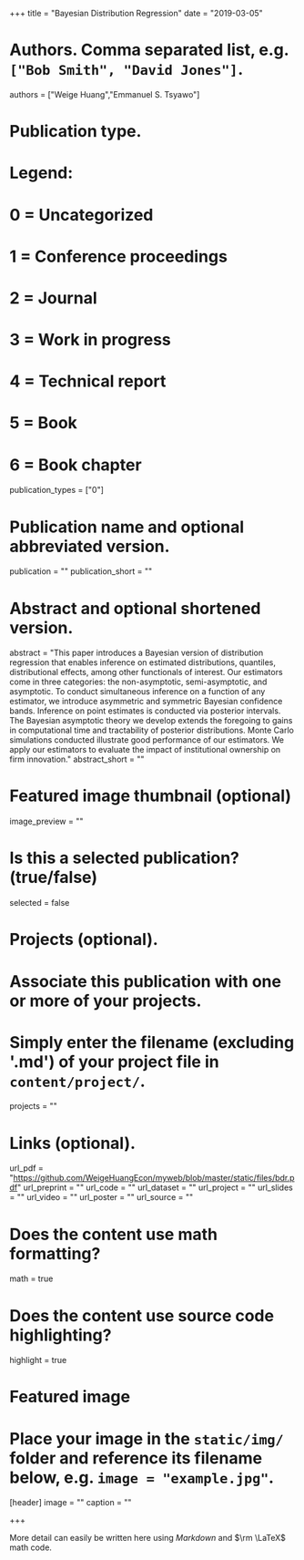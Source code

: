 +++
title = "Bayesian Distribution Regression"
date = "2019-03-05"

# Authors. Comma separated list, e.g. `["Bob Smith", "David Jones"]`.
authors = ["Weige Huang","Emmanuel S. Tsyawo"]

# Publication type.
# Legend:
# 0 = Uncategorized
# 1 = Conference proceedings
# 2 = Journal
# 3 = Work in progress
# 4 = Technical report
# 5 = Book
# 6 = Book chapter
publication_types = ["0"]

# Publication name and optional abbreviated version.
publication = ""
publication_short = ""

# Abstract and optional shortened version.
abstract = "This paper introduces a Bayesian version of distribution regression that enables inference on estimated distributions, quantiles, distributional effects,  among other functionals of interest. Our estimators come in three categories: the non-asymptotic, semi-asymptotic, and asymptotic. To conduct simultaneous inference on a function of any estimator, we introduce asymmetric and symmetric Bayesian confidence bands. Inference on point estimates is conducted via posterior intervals. The Bayesian asymptotic theory we develop extends the foregoing to gains in computational time and tractability of posterior distributions. Monte Carlo simulations conducted illustrate good performance of our estimators. We apply our estimators to evaluate the impact of institutional ownership on firm innovation."
abstract_short = ""

# Featured image thumbnail (optional)
image_preview = ""

# Is this a selected publication? (true/false)
selected = false

# Projects (optional).
#   Associate this publication with one or more of your projects.
#   Simply enter the filename (excluding '.md') of your project file in `content/project/`.
projects = ""

# Links (optional).
url_pdf = "https://github.com/WeigeHuangEcon/myweb/blob/master/static/files/bdr.pdf"
url_preprint = ""
url_code = ""
url_dataset = ""
url_project = ""
url_slides = ""
url_video = ""
url_poster = ""
url_source = ""

# Does the content use math formatting?
math = true

# Does the content use source code highlighting?
highlight = true

# Featured image
# Place your image in the `static/img/` folder and reference its filename below, e.g. `image = "example.jpg"`.
[header]
image = ""
caption = ""

+++

More detail can easily be written here using *Markdown* and $\rm \LaTeX$ math code.
